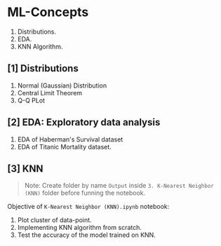 # ML-Concepts

1. Distributions.
2. EDA.
3. KNN Algorithm.


## [1] Distributions

1. Normal (Gaussian) Distribution
2. Central Limit Theorem
3. Q-Q PLot


## [2] EDA: Exploratory data analysis

1. EDA of Haberman's Survival dataset
2. EDA of Titanic Mortality dataset.


## [3] KNN

> Note: Create folder by name `Output` inside `3. K-Nearest Neighbor (KNN)`
folder before funning the notebook.

Objective of `K-Nearest Neighbor (KNN).ipynb` notebook:

1. Plot cluster of data-point.
2. Implementing KNN algorithm from scratch.
3. Test the accuracy of the model trained on KNN.